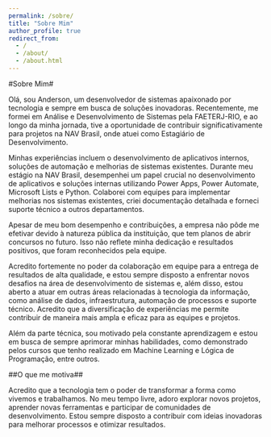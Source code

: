 ```yaml
---
permalink: /sobre/
title: "Sobre Mim"
author_profile: true
redirect_from: 
  - /
  - /about/
  - /about.html
---
```


#Sobre Mim#

Olá, sou Anderson, um desenvolvedor de sistemas apaixonado por tecnologia e sempre em busca de soluções inovadoras. Recentemente, me formei em Análise e Desenvolvimento de Sistemas pela FAETERJ-RIO, e ao longo da minha jornada, tive a oportunidade de contribuir significativamente para projetos na NAV Brasil, onde atuei como Estagiário de Desenvolvimento.

Minhas experiências incluem o desenvolvimento de aplicativos internos, soluções de automação e melhorias de sistemas existentes. Durante meu estágio na NAV Brasil, desempenhei um papel crucial no desenvolvimento de aplicativos e soluções internas utilizando Power Apps, Power Automate, Microsoft Lists e Python. Colaborei com equipes para implementar melhorias nos sistemas existentes, criei documentação detalhada e forneci suporte técnico a outros departamentos.

Apesar de meu bom desempenho e contribuições, a empresa não pôde me efetivar devido à natureza pública da instituição, que tem planos de abrir concursos no futuro. Isso não reflete minha dedicação e resultados positivos, que foram reconhecidos pela equipe.

Acredito fortemente no poder da colaboração em equipe para a entrega de resultados de alta qualidade, e estou sempre disposto a enfrentar novos desafios na área de desenvolvimento de sistemas e, além disso, estou aberto a atuar em outras áreas relacionadas à tecnologia da informação, como análise de dados, infraestrutura, automação de processos e suporte técnico. Acredito que a diversificação de experiências me permite contribuir de maneira mais ampla e eficaz para as equipes e projetos.

Além da parte técnica, sou motivado pela constante aprendizagem e estou em busca de sempre aprimorar minhas habilidades, como demonstrado pelos cursos que tenho realizado em Machine Learning e Lógica de Programação, entre outros.

##O que me motiva##

Acredito que a tecnologia tem o poder de transformar a forma como vivemos e trabalhamos. No meu tempo livre, adoro explorar novos projetos, aprender novas ferramentas e participar de comunidades de desenvolvimento. Estou sempre disposto a contribuir com ideias inovadoras para melhorar processos e otimizar resultados.
